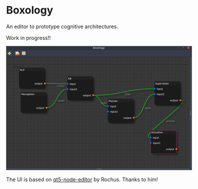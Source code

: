 Boxology
========

An editor to prototype cognitive architectures.

Work in progress!!

![A dummy architecture](doc/example_editor01.png)

The UI is based on [qt5-node-editor](https://github.com/rochus/qt5-node-editor) by Rochus. Thanks to him!
